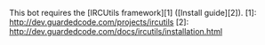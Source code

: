 This bot requires the [IRCUtils framework][1] ([Install guide][2]).
[1]: http://dev.guardedcode.com/projects/ircutils
[2]: http://dev.guardedcode.com/docs/ircutils/installation.html